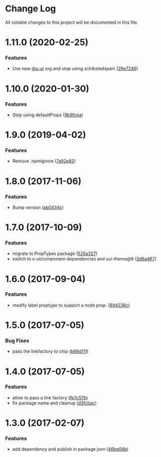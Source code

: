 # Change Log

All notable changes to this project will be documented in this file.

# 1.11.0 (2020-02-25)


### Features

* Use new [@s-ui](https://github.com/s-ui) org and stop using schibstedspain ([29e7246](https://github.com/SUI-Components/schibsted-spain-components/commit/29e72461850618f3072a0c09ce27c5eae3887f37))



# 1.10.0 (2020-01-30)


### Features

* Stop using defaultProps ([9b6fcea](https://github.com/SUI-Components/schibsted-spain-components/commit/9b6fceab1dfe3f42a4f7c3df34b27359665ae2eb))



# 1.9.0 (2019-04-02)


### Features

* Remove .npmignore ([7a92e82](https://github.com/SUI-Components/schibsted-spain-components/commit/7a92e821e71a40c96204160bf501756456cf0f35))



# 1.8.0 (2017-11-06)


### Features

* Bump version ([ab0434c](https://github.com/SUI-Components/schibsted-spain-components/commit/ab0434c749debf6cc1ccfdd4270c8252e1725330))



# 1.7.0 (2017-10-09)


### Features

* migrate to PropTypes package ([525a327](https://github.com/SUI-Components/schibsted-spain-components/commit/525a327e84bcc04f26a03851f42830f1df4432af))
* switch to s-ui/component-dependencies and sui-theme@8 ([3d6a467](https://github.com/SUI-Components/schibsted-spain-components/commit/3d6a4672c641fcfce4e725df590aab53e6c0e668))



# 1.6.0 (2017-09-04)


### Features

* modify label proptype to support a node prop. ([894236c](https://github.com/SUI-Components/schibsted-spain-components/commit/894236c88ade93b4caa9cead299c5073f9cb5231))



# 1.5.0 (2017-07-05)


### Bug Fixes

* pass the linkfactory to chip ([b68d111](https://github.com/SUI-Components/schibsted-spain-components/commit/b68d1112dc16076deac84c9951ef963ac409143c))



# 1.4.0 (2017-07-05)


### Features

* allow to pass a link factory ([fb7c57b](https://github.com/SUI-Components/schibsted-spain-components/commit/fb7c57bed9682e1daae35eac736a6e4c747cec2e))
* fix package name and cleanup ([d3fcbac](https://github.com/SUI-Components/schibsted-spain-components/commit/d3fcbac91afb4eff5bd0d304626b60d955ddcae1))



# 1.3.0 (2017-02-07)


### Features

* add dependency and publish in package json ([46be06b](https://github.com/SUI-Components/schibsted-spain-components/commit/46be06bd665deeac7140aef9bd64c10d9ec33e33))



